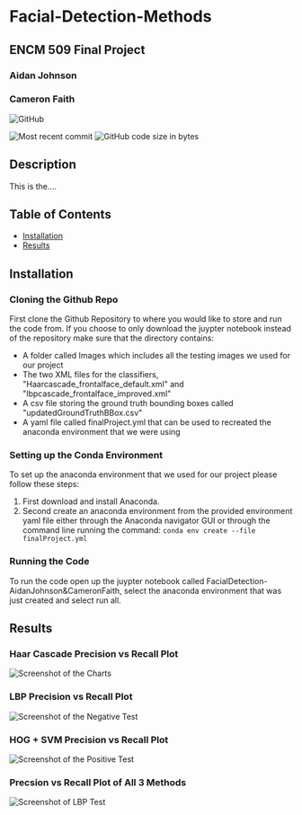 # Facial-Detection-Methods

## ENCM 509 Final Project
### Aidan Johnson
### Cameron Faith

![GitHub](https://img.shields.io/github/license/aidanjoh/Facial-Detection-Methods?style=plastic)

![Most recent commit](https://img.shields.io/github/last-commit/aidanjoh/Facial-Detection-Methods)
![GitHub code size in bytes](https://img.shields.io/github/languages/code-size/aidanjoh/Facial-Detection-Methods)

## Description

This is the....

## Table of Contents

- [Installation](#Installation)
- [Results](#Results)

## Installation
### Cloning the Github Repo

First clone the Github Repository to where you would like to store and run the code from. If you choose to only download the juypter notebook instead of the repository make sure that the directory contains:
- A folder called Images which includes all the testing images we used for our project
- The two XML files for the classifiers, "Haarcascade_frontalface_default.xml" and "lbpcascade_frontalface_improved.xml"
- A csv file storing the ground truth bounding boxes called "updatedGroundTruthBBox.csv"
- A yaml file called finalProject.yml that can be used to recreated the anaconda environment that we were using

### Setting up the Conda Environment
To set up the anaconda environment that we used for our project please follow these steps:
1. First download and install Anaconda.
2. Second create an anaconda environment from the provided environment yaml file either through the Anaconda navigator GUI or through the command line running the command: `conda env create --file finalProject.yml`

### Running the Code
To run the code open up the juypter notebook called FacialDetection-AidanJohnson&CameronFaith, select the anaconda environment that was just created and select run all. 

## Results
### Haar Cascade Precision vs Recall Plot

![Screenshot of the Charts](docs/charts.png?raw=true "Screenshot of the Charts")

### LBP Precision vs Recall Plot

![Screenshot of the Negative Test](docs/true_negative.png?raw=true "Screenshot")

### HOG + SVM Precision vs Recall Plot

![Screenshot of the Positive Test](docs/true_positive.png?raw=true "Screenshot")

### Precsion vs Recall Plot of All 3 Methods

![Screenshot of LBP Test](docs/lbp.png?raw=true "Screenshot")

